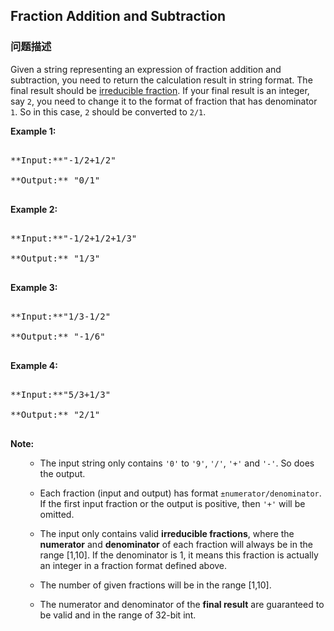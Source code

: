 ## Fraction Addition and Subtraction  
### 问题描述
Given a string representing an expression of fraction addition and subtraction, you need to return the calculation result in string format. The final result should be <a href = "https://en.wikipedia.org/wiki/Irreducible_fraction">irreducible fraction</a>. If your final result is an integer, say `2`, you need to change it to the format of fraction that has denominator `1`. So in this case, `2` should be converted to `2/1`.

**Example 1:**<br />
<pre>
**Input:**"-1/2+1/2"
**Output:** "0/1"
</pre>


**Example 2:**<br />
<pre>
**Input:**"-1/2+1/2+1/3"
**Output:** "1/3"
</pre>


**Example 3:**<br />
<pre>
**Input:**"1/3-1/2"
**Output:** "-1/6"
</pre>


**Example 4:**<br />
<pre>
**Input:**"5/3+1/3"
**Output:** "2/1"
</pre>


**Note:**<br>
<ol>
- The input string only contains `'0'` to `'9'`, `'/'`, `'+'` and `'-'`. So does the output.
- Each fraction (input and output) has format `±numerator/denominator`. If the first input fraction or the output is positive, then `'+'` will be omitted.
- The input only contains valid **irreducible fractions**, where the **numerator** and **denominator** of each fraction will always be in the range [1,10]. If the denominator is 1, it means this fraction is actually an integer in a fraction format defined above. 
- The number of given fractions will be in the range [1,10].
- The numerator and denominator of the **final result** are guaranteed to be valid and in the range of 32-bit int.
</ol>

